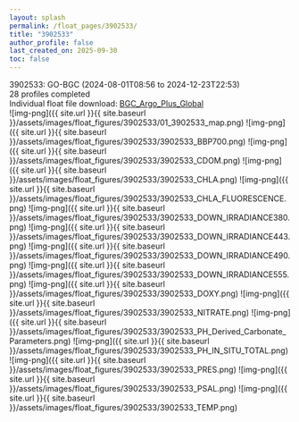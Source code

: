 ```yaml
---
layout: splash
permalink: /float_pages/3902533/
title: "3902533"
author_profile: false
last_created_on: 2025-09-30
toc: false
---
```

 
3902533: GO-BGC (2024-08-01T08:56 to 2024-12-23T22:53)\
28 profiles completed\
Individual float file download: [BGC_Argo_Plus_Global](https://ftp.soest.hawaii.edu/bgc_argo_plus/Individual_Floats/outliers_removed/3902533_Sprof_processed.nc)\
![img-png]({{ site.url }}{{ site.baseurl }}/assets/images/float_figures/3902533/01_3902533_map.png)
![img-png]({{ site.url }}{{ site.baseurl }}/assets/images/float_figures/3902533/3902533_BBP700.png)
![img-png]({{ site.url }}{{ site.baseurl }}/assets/images/float_figures/3902533/3902533_CDOM.png)
![img-png]({{ site.url }}{{ site.baseurl }}/assets/images/float_figures/3902533/3902533_CHLA.png)
![img-png]({{ site.url }}{{ site.baseurl }}/assets/images/float_figures/3902533/3902533_CHLA_FLUORESCENCE.png)
![img-png]({{ site.url }}{{ site.baseurl }}/assets/images/float_figures/3902533/3902533_DOWN_IRRADIANCE380.png)
![img-png]({{ site.url }}{{ site.baseurl }}/assets/images/float_figures/3902533/3902533_DOWN_IRRADIANCE443.png)
![img-png]({{ site.url }}{{ site.baseurl }}/assets/images/float_figures/3902533/3902533_DOWN_IRRADIANCE490.png)
![img-png]({{ site.url }}{{ site.baseurl }}/assets/images/float_figures/3902533/3902533_DOWN_IRRADIANCE555.png)
![img-png]({{ site.url }}{{ site.baseurl }}/assets/images/float_figures/3902533/3902533_DOXY.png)
![img-png]({{ site.url }}{{ site.baseurl }}/assets/images/float_figures/3902533/3902533_NITRATE.png)
![img-png]({{ site.url }}{{ site.baseurl }}/assets/images/float_figures/3902533/3902533_PH_Derived_Carbonate_Parameters.png)
![img-png]({{ site.url }}{{ site.baseurl }}/assets/images/float_figures/3902533/3902533_PH_IN_SITU_TOTAL.png)
![img-png]({{ site.url }}{{ site.baseurl }}/assets/images/float_figures/3902533/3902533_PRES.png)
![img-png]({{ site.url }}{{ site.baseurl }}/assets/images/float_figures/3902533/3902533_PSAL.png)
![img-png]({{ site.url }}{{ site.baseurl }}/assets/images/float_figures/3902533/3902533_TEMP.png)
